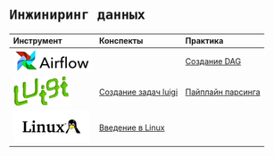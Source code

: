 # `Инжиниринг данных`




|Инструмент|Конспекты | Практика|
|:--|:--|:--|
|<img src='img/i.webp' width=140> ||[Создание DAG](https://github.com/NazarovMichail/Lectures-notes-MIPT/blob/master/Data%20engineering/Airflow/Airflow.ipynb) |
| <img src='img/luigi.png' width=100>|[Создание задач luigi](https://github.com/NazarovMichail/Lectures-notes-MIPT/blob/master/Data%20engineering/Luigi/Конспект/Luigi.ipynb)| [Пайплайн парсинга](https://github.com/NazarovMichail/Lectures-notes-MIPT/blob/master/Data%20engineering/Luigi/Luigi%20Practice/parsing.ipynb)| 
|<img src='img/linuxlogo.png' width=137> |[Введение в Linux](https://github.com/NazarovMichail/Lectures-notes-MIPT/blob/master/Data%20engineering/Linux/Linux.ipynb)||

